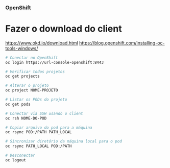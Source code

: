 ### OpenShift ###

# Fazer o download do client
https://www.okd.io/download.html
https://blog.openshift.com/installing-oc-tools-windows/

```bash
# Conectar no OpenShift
oc login https://url-console-openshift:8443

# Verificar todos projetos
oc get projects

# Alterar o projeto
oc project NOME-PROJETO

# Listar os PODs do projeto
oc get pods

# Conectar via SSH usando o client
oc rsh NOME-DO-POD

# Copiar arquivo do pod para a máquina
oc rsync POD:/PATH PATH_LOCAL

# Sincronizar diretório da máquina local para o pod
oc rsync PATH_LOCAL POD:/PATH

# Desconectar
oc logout
```